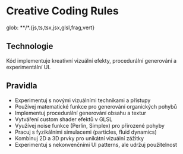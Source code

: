 # Creative Coding Rules

glob: **/*.{js,ts,tsx,jsx,glsl,frag,vert}

## Technologie
Kód implementuje kreativní vizuální efekty, procedurální generování a experimentální UI.

## Pravidla
- Experimentuj s novými vizuálními technikami a přístupy
- Používej matematické funkce pro generování organických pohybů
- Implementuj procedurální generování obsahu a textur
- Vytváření custom shader efektů v GLSL
- Využívej noise funkce (Perlin, Simplex) pro přirozené pohyby
- Pracuj s fyzikálními simulacemi (particles, fluid dynamics)
- Kombinuj 2D a 3D prvky pro unikátní vizuální zážitky
- Experimentuj s nekonvenčními UI patterns, ale udržuj použitelnost 